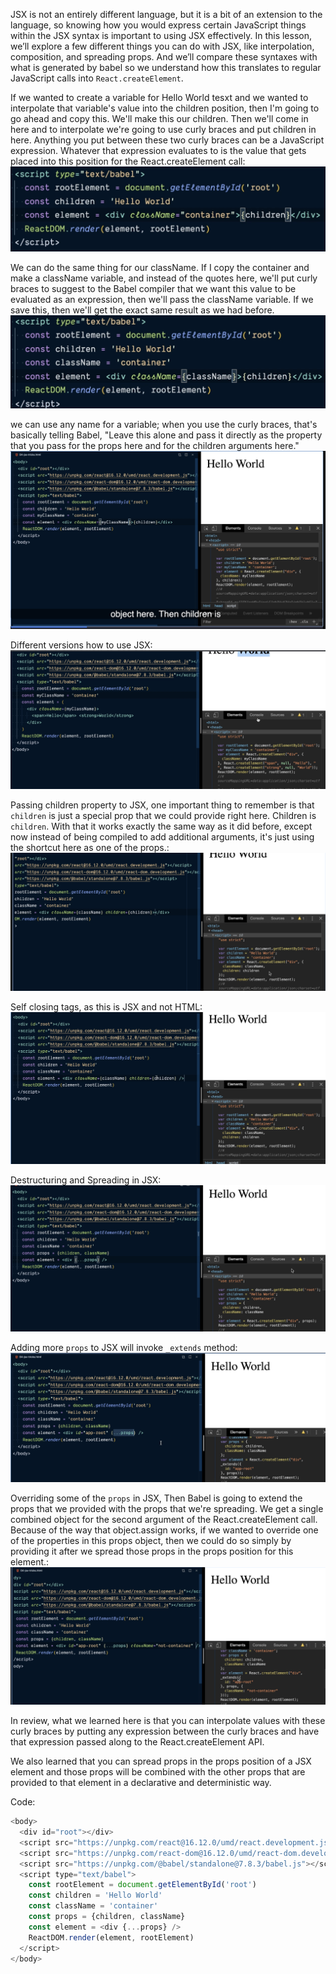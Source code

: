 JSX is not an entirely different language, but it is a bit of an extension to the language, so knowing how you would express certain JavaScript things within the JSX syntax is important to using JSX effectively. In this lesson, we’ll explore a few different things you can do with JSX, like interpolation, composition, and spreading props. And we’ll compare these syntaxes with what is generated by babel so we understand how this translates to regular JavaScript calls into `React.createElement`.

If we wanted to create a variable for Hello World tesxt and we wanted to interpolate that variable's value into the children position, then I'm going to go ahead and copy this. We'll make this our children. Then we'll come in here and to interpolate we're going to use curly braces and put children in here. Anything you put between these two curly braces can be a JavaScript expression. Whatever that expression evaluates to is the value that gets placed into this position for the React.createElement call:
![](./assets/Pasted%20image%2020221201112531.png)

We can do the same thing for our className. If I copy the container and make a className variable, and instead of the quotes here, we'll put curly braces to suggest to the Babel compiler that we want this value to be evaluated as an expression, then we'll pass the className variable. If we save this, then we'll get the exact same result as we had before.
![](./assets/Pasted%20image%2020221201133710.png)

we can use any name for a variable; when you use the curly braces, that's basically telling Babel, "Leave this alone and pass it directly as the property that you pass for the props here and for the children arguments here."
![](./assets/Pasted%20image%2020221201133904.png)

Different versions how to use JSX:
![](./assets/Pasted%20image%2020221201134228.png)

Passing children property to JSX, one important thing to remember is that `children` is just a special prop that we could provide right here. Children is `children`. With that it works exactly the same way as it did before, except now instead of being compiled to add additional arguments, it's just using the shortcut here as one of the props.:
![](./assets/Pasted%20image%2020221201134337.png)

Self closing tags, as this is JSX and not HTML:
![](./assets/Pasted%20image%2020221201134432.png)

Destructuring and Spreading in JSX:
![](./assets/Pasted%20image%2020221201134533.png)

Adding more `props` to JSX will invoke `_extends` method:
![](./assets/Pasted%20image%2020221201134651.png)

Overriding some of the `props` in JSX, Then Babel is going to extend the props that we provided with the props that we're spreading. We get a single combined object for the second argument of the React.createElement call. Because of the way that object.assign works, if we wanted to override one of the properties in this props object, then we could do so simply by providing it after we spread those props in the props position for this element.:
![](./assets/Pasted%20image%2020221201134752.png)

In review, what we learned here is that you can interpolate values with these curly braces by putting any expression between the curly braces and have that expression passed along to the React.createElement API.

We also learned that you can spread props in the props position of a JSX element and those props will be combined with the other props that are provided to that element in a declarative and deterministic way.

Code:
```js
<body>
  <div id="root"></div>
  <script src="https://unpkg.com/react@16.12.0/umd/react.development.js"></script>
  <script src="https://unpkg.com/react-dom@16.12.0/umd/react-dom.development.js"></script>
  <script src="https://unpkg.com/@babel/standalone@7.8.3/babel.js"></script>
  <script type="text/babel">
    const rootElement = document.getElementById('root')
    const children = 'Hello World'
    const className = 'container'
    const props = {children, className}
    const element = <div {...props} />
    ReactDOM.render(element, rootElement)
  </script>
</body>
```